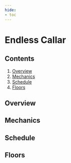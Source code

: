 ```yaml
---
hide:
- toc
---
```


# Endless Callar

## Contents
1. [Overview](#overview)
2. [Mechanics](#mechanics)
3. [Schedule](#schedule)
4. [Floors](#floors)


## Overview

## Mechanics

## Schedule

## Floors


